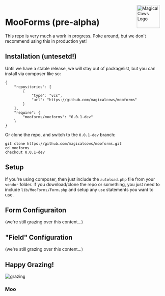 <div style="float:right"><a href="http://www.magicalcows.com" target="_blank"><img src="http://www.magicalcows.com/img/magicalcows-logo-sm.jpg" alt="Magical Cows Logo" height="75" /></a>
</div>

# MooForms (pre-alpha)
This repo is very much a work in progress.  Poke around, but we don't recommend using this in production yet!

## Installation (untesetd!)
Until we have a stable release, we will stay out of packagelist, but you can install via composer like so:

    {
        "repositories": [
            {
                "type": "vcs",
                "url": "https://github.com/magicalcows/mooforms"
            }
        ],
        "require": {
            "mooforms/mooforms": "0.0.1-dev"
        }
    }

Or clone the repo, and switch to the `0.0.1-dev` branch:

    git clone https://github.com/magicalcows/mooforms.git
    cd mooforms
    checkout 0.0.1-dev

## Setup

If you're using composer, then just include the `autoload.php` file from your `vendor` folder.
If you download/clone the repo or something, you just need to include `lib/MooForms/Form.php` and setup any `use` statements you
want to use.

## Form Configuraiton

(we're still grazing over this content...)

## "Field" Configuration

(we're still grazing over this content...)

## Happy Grazing!

![grazing](http://images.fineartamerica.com/images-medium-large/beef-cattle-grazing-in-pasture-inga-spence-and-photo-researchers-.jpg "mooooo")

### Moo

